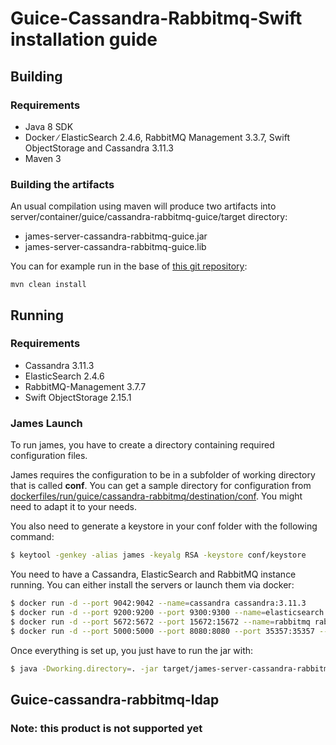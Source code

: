# Guice-Cassandra-Rabbitmq-Swift installation guide

## Building

### Requirements

 - Java 8 SDK
 - Docker ∕ ElasticSearch 2.4.6, RabbitMQ Management 3.3.7, Swift ObjectStorage and Cassandra 3.11.3
 - Maven 3

### Building the artifacts

An usual compilation using maven will produce two artifacts into server/container/guice/cassandra-rabbitmq-guice/target directory:

 * james-server-cassandra-rabbitmq-guice.jar
 * james-server-cassandra-rabbitmq-guice.lib

You can for example run in the base of [this git repository](https://github.com/apache/james-project):

```
mvn clean install
```

## Running

### Requirements

 * Cassandra 3.11.3
 * ElasticSearch 2.4.6
 * RabbitMQ-Management 3.7.7
 * Swift ObjectStorage 2.15.1
### James Launch

To run james, you have to create a directory containing required configuration files.

James requires the configuration to be in a subfolder of working directory that is called **conf**. You can get a sample
directory for configuration from
[dockerfiles/run/guice/cassandra-rabbitmq/destination/conf](https://github.com/apache/james-project/tree/master/dockerfiles/run/guice/cassandra-rabbitmq/destination/conf). You might need to adapt it to your needs.

You also need to generate a keystore in your conf folder with the following command:

```bash
$ keytool -genkey -alias james -keyalg RSA -keystore conf/keystore
```

You need to have a Cassandra, ElasticSearch and RabbitMQ instance running. You can either install the servers or launch them via docker:

```bash
$ docker run -d --port 9042:9042 --name=cassandra cassandra:3.11.3
$ docker run -d --port 9200:9200 --port 9300:9300 --name=elasticsearch elasticsearch:2.4.6
$ docker run -d --port 5672:5672 --port 15672:15672 --name=rabbitmq rabbitmq:3.7.7-management
$ docker run -d --port 5000:5000 --port 8080:8080 --port 35357:35357 --name=swift jeantil/openstack-keystone-swift:pike
```

Once everything is set up, you just have to run the jar with:

```bash
$ java -Dworking.directory=. -jar target/james-server-cassandra-rabbitmq-guice.jar
```

## Guice-cassandra-rabbitmq-ldap
### Note: this product is not supported yet
